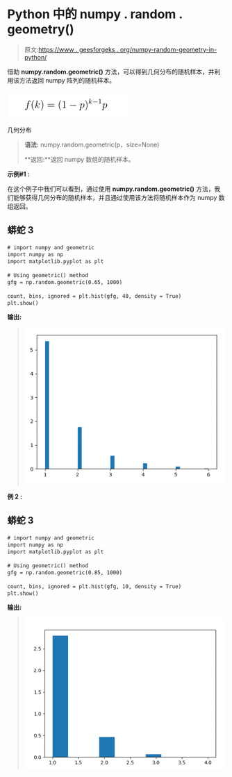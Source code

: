 # Python 中的 numpy . random . geometry()

> 原文:[https://www . geesforgeks . org/numpy-random-geometry-in-python/](https://www.geeksforgeeks.org/numpy-random-geometric-in-python/)

借助 **numpy.random.geometric()** 方法，可以得到几何分布的随机样本，并利用该方法返回 numpy 阵列的随机样本。

![](img/4ae765c81c3818db4e7798f43fda589c.png)

几何分布

> **语法:** numpy.random.geometric(p，size=None)
> 
> **返回:**返回 numpy 数组的随机样本。

**示例#1 :**

在这个例子中我们可以看到，通过使用 **numpy.random.geometric()** 方法，我们能够获得几何分布的随机样本，并且通过使用该方法将随机样本作为 numpy 数组返回。

## 蟒蛇 3

```
# import numpy and geometric
import numpy as np
import matplotlib.pyplot as plt

# Using geometric() method
gfg = np.random.geometric(0.65, 1000)

count, bins, ignored = plt.hist(gfg, 40, density = True)
plt.show()
```

**输出:**

> ![](img/80c81d325d5df8a8f3a2566468fc4d60.png)

**例 2 :**

## 蟒蛇 3

```
# import numpy and geometric
import numpy as np
import matplotlib.pyplot as plt

# Using geometric() method
gfg = np.random.geometric(0.85, 1000)

count, bins, ignored = plt.hist(gfg, 10, density = True)
plt.show()
```

**输出:**

> ![](img/415bce8dec885ee95f76a71eac7ef339.png)